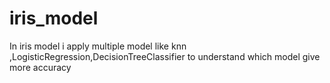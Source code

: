 # iris_model
In iris model i apply multiple model like knn ,LogisticRegression,DecisionTreeClassifier to understand which model give more accuracy 
